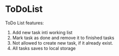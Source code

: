 # ToDoList
ToDo List features:
1. Add new task inti working list
2. Mark task as done and remove it to finished tasks
3. Not allowed to create new task, if it already exist.
4. All tasks saves to local storage
